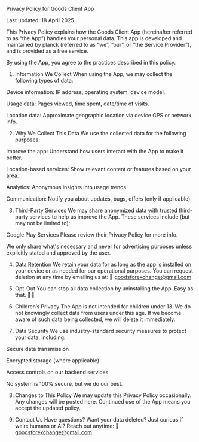 Privacy Policy for Goods Client App

Last updated: 18 April 2025

This Privacy Policy explains how the Goods Client App (hereinafter referred to as “the App”) handles your personal data. This app is developed and maintained by planck (referred to as “we”, “our”, or “the Service Provider”), and is provided as a free service.

By using the App, you agree to the practices described in this policy.

1. Information We Collect
When using the App, we may collect the following types of data:

Device information: IP address, operating system, device model.

Usage data: Pages viewed, time spent, date/time of visits.

Location data: Approximate geographic location via device GPS or network info.

2. Why We Collect This Data
We use the collected data for the following purposes:

Improve the app: Understand how users interact with the App to make it better.

Location-based services: Show relevant content or features based on your area.

Analytics: Anonymous insights into usage trends.

Communication: Notify you about updates, bugs, offers (only if applicable).

3. Third-Party Services
We may share anonymized data with trusted third-party services to help us improve the App. These services include (but may not be limited to):

Google Play Services
Please review their Privacy Policy for more info.

We only share what's necessary and never for advertising purposes unless explicitly stated and approved by the user.

4. Data Retention
We retain your data for as long as the app is installed on your device or as needed for our operational purposes. You can request deletion at any time by emailing us at:
📧 goodsforexchange@gmail.com

5. Opt-Out
You can stop all data collection by uninstalling the App. Easy as that. 🧼📱

6. Children’s Privacy
The App is not intended for children under 13. We do not knowingly collect data from users under this age. If we become aware of such data being collected, we will delete it immediately.

7. Data Security
We use industry-standard security measures to protect your data, including:

Secure data transmission

Encrypted storage (where applicable)

Access controls on our backend services

No system is 100% secure, but we do our best.

8. Changes to This Policy
We may update this Privacy Policy occasionally. Any changes will be posted here. Continued use of the App means you accept the updated policy.

9. Contact Us
Have questions? Want your data deleted? Just curious if we’re humans or AI?
Reach out anytime:
📧 goodsforexchange@gmail.com

